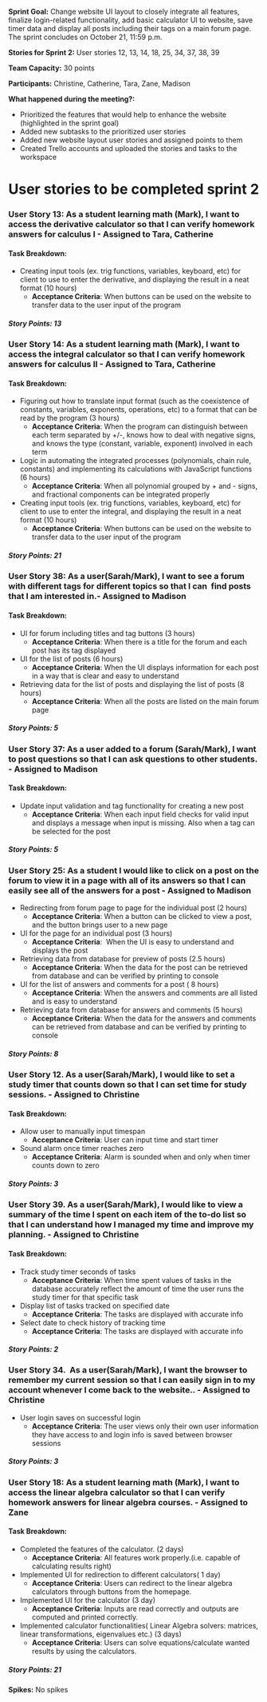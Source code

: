 **Sprint Goal:** Change website UI layout to closely integrate all features, finalize login-related functionality, add basic calculator UI to website, save timer data and display all posts including their tags on a main forum page. The sprint concludes on October 21, 11:59 p.m.

**Stories for Sprint 2:** User stories 12, 13, 14, 18, 25, 34, 37, 38, 39

**Team Capacity:** 30 points

**Participants:** Christine, Catherine, Tara, Zane, Madison

**What happened during the meeting?:**
- Prioritized the features that would help to enhance the website (highlighted in the sprint goal)
- Added new subtasks to the prioritized user stories
- Added new website layout user stories and assigned points to them
- Created Trello accounts and uploaded the stories and tasks to the workspace

# **User stories to be completed sprint 2**

### User Story 13: As a student learning math (Mark), I want to access the derivative calculator so that I can verify homework answers for calculus I - Assigned to Tara, Catherine
#### Task Breakdown:
- Creating input tools (ex. trig functions, variables, keyboard, etc) for client to use to enter the derivative, and displaying the result in a neat format (10 hours)
	- **Acceptance Criteria**: When buttons can be used on the website to transfer data to the user input of the program
##### Story Points: 13


### User Story 14: As a student learning math (Mark), I want to access the integral calculator so that I can verify homework answers for calculus II - Assigned to Tara, Catherine
#### Task Breakdown:
- Figuring out how to translate input format (such as the coexistence of constants, variables, exponents, operations, etc) to a format that can be read by the program (3 hours)
	- **Acceptance Criteria**: When the program can distinguish between each term separated by +/-, knows how to deal with negative signs, and knows the type (constant, variable, exponent) involved in each term
- Logic in automating the integrated processes (polynomials, chain rule, constants) and implementing its calculations with JavaScript functions (6 hours)
	- **Acceptance Criteria**: When all polynomial grouped by + and - signs, and fractional components can be integrated properly
- Creating input tools (ex. trig functions, variables, keyboard, etc) for client to use to enter the integral, and displaying the result in a neat format (10 hours)
	- **Acceptance Criteria**: When buttons can be used on the website to transfer data to the user input of the program
##### Story Points: 21


### User Story 38: As a user(Sarah/Mark), I want to see a forum with different tags for different topics so that I can  find posts that I am interested in.- Assigned to Madison
#### Task Breakdown:
- UI for forum including titles and tag buttons (3 hours)
	- **Acceptance Criteria**: When there is a title for the forum and each post has its tag displayed
- UI for the list of posts (6 hours)
	- **Acceptance Criteria**: When the UI displays information for each post in a way that is clear and easy to understand
- Retrieving data for the list of posts and displaying the list of posts (8 hours)
	- **Acceptance Criteria**: When all the posts are listed on the main forum page
##### Story Points: 5


### User Story 37: As a user added to a forum (Sarah/Mark), I want to post questions so that I can ask questions to other students. - Assigned to Madison
#### Task Breakdown:
- Update input validation and tag functionality for creating a new post
	- **Acceptance Criteria**: When each input field checks for valid input and displays a message when input is missing. Also when a tag can be selected for the post
##### Story Points: 5


### User Story 25: As a student I would like to click on a post on the forum to view it in a page with all of its answers so that I can easily see all of the answers for a post - Assigned to Madison
- Redirecting from forum page to page for the individual post (2 hours)
	- **Acceptance Criteria**: When a button can be clicked to view a post, and the button brings user to a new page
- UI for the page for an individual post (3 hours)
	- **Acceptance Criteria**:  When the UI is easy to understand and displays the post
- Retrieving data from database for preview of posts (2.5 hours)
	- **Acceptance Criteria**: When the data for the post can be retrieved from database and can be verified by printing to console
- UI for the list of answers and comments for a post ( 8 hours)
	- **Acceptance Criteria**: When the answers and comments are all listed and is easy to understand
- Retrieving data from database for answers and comments (5 hours)
	- **Acceptance Criteria**: When the data for the answers and comments can be retrieved from database and can be verified by printing to console
##### Story Points: 8


### User Story 12. As a user(Sarah/Mark), I would like to set a study timer that counts down so that I can set time for study sessions. - Assigned to Christine
#### Task Breakdown:
- Allow user to manually input timespan
	- **Acceptance Criteria**: User can input time and start timer
- Sound alarm once timer reaches zero
	- **Acceptance Criteria**: Alarm is sounded when and only when timer counts down to zero
##### Story Points: 3


### User Story 39. As a user(Sarah/Mark), I would like to view a summary of the time I spent on each item of the to-do list so that I can understand how I managed my time and improve my planning. - Assigned to Christine
#### Task Breakdown:
- Track study timer seconds of tasks
	- **Acceptance Criteria**: When time spent values of tasks in the database accurately reflect the amount of time the user runs the study timer for that specific task
- Display list of tasks tracked on specified date
	- **Acceptance Criteria**: The tasks are displayed with accurate info
- Select date to check history of tracking time
	- **Acceptance Criteria**: The tasks are displayed with accurate info
##### Story Points: 2


### User Story 34.  As a user(Sarah/Mark), I want the browser to remember my current session so that I can easily sign in to my account whenever I come back to the website.. - Assigned to Christine
- User login saves on successful login
	- **Acceptance Criteria**: The user views only their own user information they have access to and login info is saved between browser sessions
##### Story Points: 3


### User Story 18: As a student learning math (Mark), I want to access the linear algebra calculator so that I can verify homework answers for linear algebra courses. - Assigned to Zane
#### Task Breakdown:
- Completed the features of the calculator. (2 days)
	- **Acceptance Criteria**: All features work properly.(i.e. capable of calculating results right)
- Implemented UI for redirection to different calculators( 1 day)
	- **Acceptance Criteria**: Users can redirect to the linear algebra calculators through buttons from the homepage.
- Implemented UI for the calculator (3 day)
	- **Acceptance Criteria**: Inputs are read correctly and outputs are computed and printed correctly.
- Implemented calculator functionalities( Linear Algebra solvers: matrices, linear transformations, eigenvalues etc.) (3 days)
	- **Acceptance Criteria**: Users can solve equations/calculate wanted results by using the calculators.
##### Story Points: 21

 
**Spikes:** No spikes



